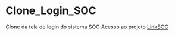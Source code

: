 # Clone_Login_SOC
 Clone da tela de login do sistema SOC
Acesso ao projeto [LinkSOC](https://abnersolivera.github.io/Clone_Login_SOC/)